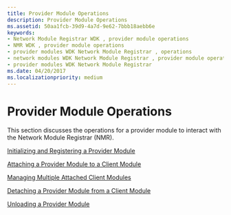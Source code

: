 ```yaml
---
title: Provider Module Operations
description: Provider Module Operations
ms.assetid: 50aa1fcb-39d9-4a7d-9e62-7bbb18aebb6e
keywords:
- Network Module Registrar WDK , provider module operations
- NMR WDK , provider module operations
- provider modules WDK Network Module Registrar , operations
- network modules WDK Network Module Registrar , provider module operations
- provider modules WDK Network Module Registrar
ms.date: 04/20/2017
ms.localizationpriority: medium
---
```


# Provider Module Operations


This section discusses the operations for a provider module to interact with the Network Module Registrar (NMR).

[Initializing and Registering a Provider Module](initializing-and-registering-a-provider-module.md)

[Attaching a Provider Module to a Client Module](attaching-a-provider-module-to-a-client-module.md)

[Managing Multiple Attached Client Modules](managing-multiple-attached-client-modules.md)

[Detaching a Provider Module from a Client Module](detaching-a-provider-module-from-a-client-module.md)

[Unloading a Provider Module](unloading-a-provider-module.md)

 

 






